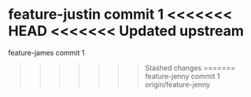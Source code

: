 feature-justin commit 1
<<<<<<< HEAD
<<<<<<< Updated upstream
=======
feature-james commit 1 
>>>>>>> Stashed changes
=======
feature-jenny commit 1
>>>>>>> origin/feature-jenny
